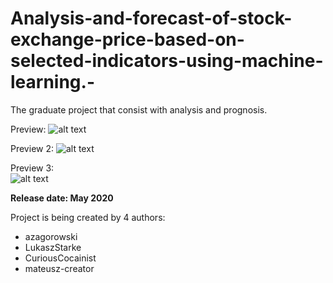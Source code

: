 # Analysis-and-forecast-of-stock-exchange-price-based-on-selected-indicators-using-machine-learning.-
The graduate project that consist with analysis and prognosis.

Preview: 
![alt text](https://raw.githubusercontent.com/azagorowski/Analysis-and-forecast-of-stock-exchange-price-based-on-selected-indicators-using-machine-learning/master/plots/azagorowski_charts/crude_oil_plot.PNG "Preview")

Preview 2: 
![alt text](https://raw.githubusercontent.com/azagorowski/Analysis-and-forecast-of-stock-exchange-price-based-on-selected-indicators-using-machine-learning/master/plots/azagorowski_charts/Crude_oil_forecast_2021_2.PNG "Preview 2")

Preview 3:  
![alt text](https://raw.githubusercontent.com/azagorowski/Analysis-and-forecast-of-stock-exchange-price-based-on-selected-indicators-using-machine-learning/master/plots/azagorowski_charts/Peabody_Energy_correlation.PNG "Preview 3")


**Release date: May 2020**

Project is being created by 4 authors:
 - azagorowski
 - LukaszStarke
 - CuriousCocainist
 - mateusz-creator

